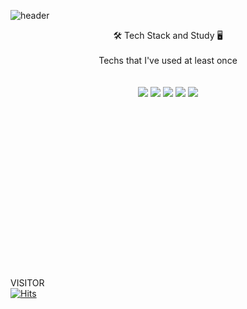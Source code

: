 ![header](https://capsule-render.vercel.app/api?type=waving&color=0:FFFFFF,100:FFFFFF&height=300&section=header&text=CHOISEOKJAE%20&textcolor=white&fontSize=70&desc=Welcome%20to%20my%20Git&fontColor=ffffff&animation=twinkling&descsize=50&descAlignY=90)


<div align="center">🛠 Tech Stack and Study 🖥 </div>
<br/><div align="center">Techs that I've used at least once</div>
<br/>
<br/>
<div align="center"></a>
<img src="https://img.shields.io/badge/java-%23ED8B00?style=flat&logo=Java&logoColor=yellow"/ style="max-width: 100%;">
<img src="https://img.shields.io/badge/HTML5-E34F26?style=flat&logo=HTML5&logoColor=white" style="max-width: 100%;">
<img src="https://img.shields.io/badge/CSS-1572B6?style=flat&logo=CSS3&logoColor=white" style="max-width: 100%;">
<img src="https://img.shields.io/badge/Javascript-ffb13b?style=flat-square&amp;logo=javascript&amp;logoColor=white" style="max-width: 100%;">
<img src="https://img.shields.io/badge/React-61DAFB?style=flat&logo=React&logoColor=white" style="max-width: 100%;">
</div>
<br/>
<br/>
<br/>
<br/>
<br/>
<br/>
<br/>
<br/>
<br/>
<br/>
<br/>
<br/>
<br/>
<br/>
<br/>
<br/>

VISITOR   
[![Hits](https://hits.seeyoufarm.com/api/count/incr/badge.svg?url=https%3A%2F%2Fgithub.com%2F520kk%2Fhit-counter&count_bg=%23A3D0F0&title_bg=%230641BA&icon=&icon_color=%23E7E7E7&title=Visitor&edge_flat=false)](https://hits.seeyoufarm.com)
